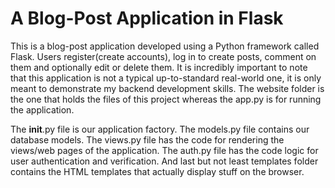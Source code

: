 # A Blog-Post Application in Flask
This is a blog-post application developed using a Python framework called Flask.
Users register(create accounts), log in to create posts, comment on them and optionally edit or delete them.
It is incredibly important to note that this application is not a typical up-to-standard real-world one, it is only meant to demonstrate my backend development skills.
The website folder is the one that holds the files of this project whereas the app.py is for running the application.

The __init__.py file is our application factory.
The models.py file contains our database models.
The views.py file has the code for rendering the views/web pages of the application.
The auth.py file has the code logic for user authentication and verification.
And last but not least templates folder contains the HTML templates that actually display stuff on the browser.
